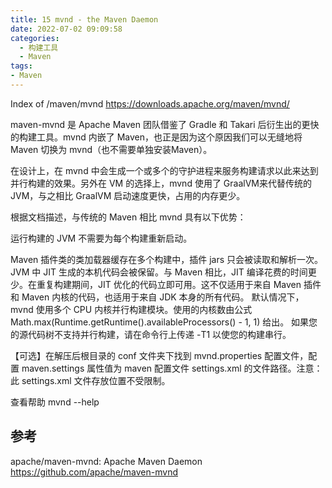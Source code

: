 ```yaml
---
title: 15 mvnd - the Maven Daemon
date: 2022-07-02 09:09:58
categories:
  - 构建工具
  - Maven
tags:
- Maven
---
```


Index of /maven/mvnd
<https://downloads.apache.org/maven/mvnd/>

maven-mvnd 是 Apache Maven 团队借鉴了 Gradle 和 Takari 后衍生出的更快的构建工具。mvnd 内嵌了 Maven，也正是因为这个原因我们可以无缝地将 Maven 切换为 mvnd（也不需要单独安装Maven）。

在设计上，在 mvnd 中会生成一个或多个的守护进程来服务构建请求以此来达到并行构建的效果。另外在 VM 的选择上，mvnd 使用了 GraalVM来代替传统的 JVM，与之相比 GraalVM 启动速度更快，占用的内存更少。

根据文档描述，与传统的 Maven 相比 mvnd 具有以下优势：

运行构建的 JVM 不需要为每个构建重新启动。

Maven 插件类的类加载器缓存在多个构建中，插件 jars 只会被读取和解析一次。
JVM 中 JIT 生成的本机代码会被保留。与 Maven 相比，JIT 编译花费的时间更少。在重复构建期间，JIT 优化的代码立即可用。这不仅适用于来自 Maven 插件和 Maven 内核的代码，也适用于来自 JDK 本身的所有代码。
默认情况下，mvnd 使用多个 CPU 内核并行构建模块。使用的内核数由公式 Math.max(Runtime.getRuntime().availableProcessors() - 1, 1) 给出。 如果您的源代码树不支持并行构建，请在命令行上传递 -T1 以使您的构建串行。

【可选】在解压后根目录的 conf 文件夹下找到 mvnd.properties 配置文件，配置 maven.settings 属性值为 maven 配置文件 settings.xml 的文件路径。注意：此 settings.xml 文件存放位置不受限制。

查看帮助
mvnd --help

## 参考

apache/maven-mvnd: Apache Maven Daemon
<https://github.com/apache/maven-mvnd>
